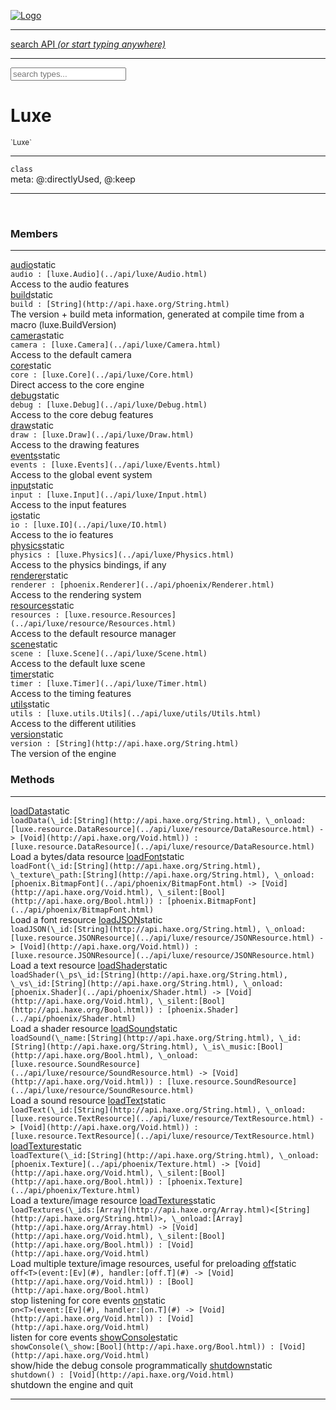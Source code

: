 
[![Logo](../images/logo.png)](../api/index.html)

<hr/>
<a href="#" id="search_bar" onclick="return;"><div> search API <em>(or start typing anywhere)</em> </div></a>
<hr/>

<script src="../js/omnibar.js"> </script>
<link rel="stylesheet" type="text/css" href="../css/omnibar.css" media="all">

<div id="omnibar"> <a href="#" onclick="return" id="omnibar_close"></a> <input id="omnibar_text" type="text" placeholder="search types..."></input></div>
<script  id="typelist" data-relpath="../" data-types="Luxe,luxe.AppConfig,luxe.Audio,luxe.Camera,luxe.Color,luxe.ColorHSL,luxe.ColorHSV,luxe.Component,luxe.Core,luxe.Cursor,luxe.Debug,luxe.DebugError,luxe.Draw,luxe.EmitHandler,luxe.Emitter,luxe.Entity,luxe.Events,luxe.Game,luxe.GamepadEvent,luxe.GamepadEventType,luxe.HandlerList,luxe.ID,luxe.IO,luxe.Input,luxe.InputEvent,luxe.InputType,luxe.InteractState,luxe.Key,luxe.KeyEvent,luxe.Log,luxe.Matrix,luxe.ModState,luxe.MouseButton,luxe.MouseEvent,luxe.NineSlice,luxe.Objects,luxe.Physics,luxe.PhysicsEngine,luxe.ProjectionType,luxe.Quaternion,luxe.Rectangle,luxe.Scan,luxe.Scene,luxe.Screen,luxe.SizeMode,luxe.Sound,luxe.Sprite,luxe.Tag,luxe.Text,luxe.TextAlign,luxe.TextEvent,luxe.TextEventType,luxe.Timer,luxe.TouchEvent,luxe.Transform,luxe.Vec,luxe.Vector,luxe.Visual,luxe.WindowEvent,luxe.WindowEventData,luxe.WindowEventType,luxe._Emitter.EmitNode,luxe._Events.EventConnection,luxe._Events.EventObject,luxe._Input.MouseButton_Impl_,luxe._Log.LogError,luxe._NineSlice.Slice,luxe.components.Components,luxe.debug.BatcherDebugView,luxe.debug.DebugInspectorOptions,luxe.debug.DebugView,luxe.debug.Inspector,luxe.debug.ProfilerDebugView,luxe.debug.RenderStats,luxe.debug.StatsDebugView,luxe.debug.TraceDebugView,luxe.debug._ProfilerDebugView.ProfilerBar,luxe.debug._ProfilerDebugView.ProfilerValue,luxe.macros.BuildVersion,luxe.options.BatcherOptions,luxe.options.BitmapFontOptions,luxe.options.CameraOptions,luxe.options.CircleGeometryOptions,luxe.options.ColorOptions,luxe.options.ComponentOptions,luxe.options.DrawArcOptions,luxe.options.DrawBoxOptions,luxe.options.DrawCircleOptions,luxe.options.DrawLineOptions,luxe.options.DrawNgonOptions,luxe.options.DrawPlaneOptions,luxe.options.DrawRectangleOptions,luxe.options.DrawRingOptions,luxe.options.DrawTextureOptions,luxe.options.EntityOptions,luxe.options.GeometryOptions,luxe.options.LineGeometryOptions,luxe.options.LuxeCameraOptions,luxe.options.NineSliceOptions,luxe.options.PlaneGeometryOptions,luxe.options.QuadGeometryOptions,luxe.options.RectangleGeometryOptions,luxe.options.RenderProperties,luxe.options.SpriteOptions,luxe.options.TextOptions,luxe.options.TransformProperties,luxe.options.VisualOptions,luxe.options._DrawOptions.DrawOptions,luxe.options._FontOptions.FontOptions,luxe.resource.DataResource,luxe.resource.JSONResource,luxe.resource.Resource,luxe.resource.ResourceStats,luxe.resource.ResourceType,luxe.resource.Resources,luxe.resource.SoundResource,luxe.resource.TextResource,luxe.resource._Resource.ResourceType_Impl_,luxe.structural.BalancedBST,luxe.structural.BalancedBSTNode,luxe.structural.BalancedBSTTraverseMethod,luxe.structural.OrderedMap,luxe.structural.OrderedMapIterator,luxe.structural._BalancedBST.NodeColor,luxe.tween.Actuate,luxe.tween.BezierPath,luxe.tween.ComponentPath,luxe.tween.IComponentPath,luxe.tween.LinearPath,luxe.tween.MotionPath,luxe.tween.ObjectHash,luxe.tween.RotationPath,luxe.tween._Actuate.TweenTimer,luxe.tween.actuators.GenericActuator,luxe.tween.actuators.IGenericActuator,luxe.tween.actuators.MethodActuator,luxe.tween.actuators.MotionPathActuator,luxe.tween.actuators.PropertyDetails,luxe.tween.actuators.PropertyPathDetails,luxe.tween.actuators.SimpleActuator,luxe.tween.easing.IEasing,luxe.tween.easing.Quad,luxe.tween.easing.QuadEaseIn,luxe.tween.easing.QuadEaseInOut,luxe.tween.easing.QuadEaseOut,luxe.utils.GeometryUtils,luxe.utils.Maths,luxe.utils.Random,luxe.utils.Utils,luxe.utils.unifill.CodePoint,luxe.utils.unifill.CodePointIter,luxe.utils.unifill.Exception,luxe.utils.unifill.InternalEncoding,luxe.utils.unifill.InternalEncodingIter,luxe.utils.unifill.Unicode,luxe.utils.unifill.Unifill,luxe.utils.unifill.Utf,luxe.utils.unifill.Utf8,luxe.utils.unifill._CodePoint.CodePoint_Impl_,luxe.utils.unifill._InternalEncoding.UtfX,luxe.utils.unifill._Utf8.StringU8,luxe.utils.unifill._Utf8.StringU8_Impl_,luxe.utils.unifill._Utf8.Utf8Impl,phoenix.BatchGroup,phoenix.BatchState,phoenix.Batcher,phoenix.BatcherKey,phoenix.BitmapFont,phoenix.BlendEquation,phoenix.BlendMode,phoenix.Camera,phoenix.Character,phoenix.Circle,phoenix.ClampType,phoenix.Color,phoenix.ColorHSL,phoenix.ColorHSV,phoenix.ComponentOrder,phoenix.FOVType,phoenix.FilterType,phoenix.FontInfo,phoenix.Matrix,phoenix.MatrixTransform,phoenix.PrimitiveType,phoenix.ProjectionType,phoenix.Quaternion,phoenix.Ray,phoenix.Rectangle,phoenix.RenderPath,phoenix.RenderState,phoenix.RenderTexture,phoenix.Renderer,phoenix.RendererStats,phoenix.Shader,phoenix.Spatial,phoenix.TextAlign,phoenix.Texture,phoenix.Transform,phoenix.Uniform,phoenix.UniformType,phoenix.Vec,phoenix.Vector,phoenix._Batcher.BlendEquation_Impl_,phoenix._Batcher.BlendMode_Impl_,phoenix._Batcher.PrimitiveType_Impl_,phoenix._BitmapFont.Parser,phoenix._BitmapFont.TextAlign_Impl_,phoenix._Renderer.DefaultShader,phoenix._Renderer.DefaultShaders,phoenix._Shader.Location,phoenix._Shader.UniformType_Impl_,phoenix._Vector.ComponentOrder_Impl_,phoenix._Vector.Vec_Impl_,phoenix.geometry.ArcGeometry,phoenix.geometry.CircleGeometry,phoenix.geometry.CompositeGeometry,phoenix.geometry.EvTextGeometry,phoenix.geometry.Geometry,phoenix.geometry.GeometryKey,phoenix.geometry.GeometryState,phoenix.geometry.LineGeometry,phoenix.geometry.PackedQuad,phoenix.geometry.PackedQuadOptions,phoenix.geometry.PlaneGeometry,phoenix.geometry.QuadGeometry,phoenix.geometry.QuadPackGeometry,phoenix.geometry.RectangleGeometry,phoenix.geometry.RingGeometry,phoenix.geometry.TextGeometry,phoenix.geometry.TextGeometryOptions,phoenix.geometry.TextureCoord,phoenix.geometry.TextureCoordSet,phoenix.geometry.Vertex,phoenix.geometry._TextGeometry.EvTextGeometry_Impl_,phoenix.utils.Rendering"></script>


<h1>Luxe</h1>
<small>`Luxe`</small>



<hr/>

`class`<br/><span class="meta">
meta: @:directlyUsed, @:keep</span>

<hr/>


&nbsp;
&nbsp;




<h3>Members</h3> <hr/><span class="member apipage">
                <a name="audio"><a class="lift" href="#audio">audio</a></a><span class="inline-block static">static</span><div class="clear"></div>
                <code class="signature apipage">audio : [luxe.Audio](../api/luxe/Audio.html)</code><br/></span>
            <span class="small_desc_flat">Access to the audio features</span><br/><span class="member apipage">
                <a name="build"><a class="lift" href="#build">build</a></a><span class="inline-block static">static</span><div class="clear"></div>
                <code class="signature apipage">build : [String](http://api.haxe.org/String.html)</code><br/></span>
            <span class="small_desc_flat">The version + build meta information, generated at compile time from a macro (luxe.BuildVersion)</span><br/><span class="member apipage">
                <a name="camera"><a class="lift" href="#camera">camera</a></a><span class="inline-block static">static</span><div class="clear"></div>
                <code class="signature apipage">camera : [luxe.Camera](../api/luxe/Camera.html)</code><br/></span>
            <span class="small_desc_flat">Access to the default camera</span><br/><span class="member apipage">
                <a name="core"><a class="lift" href="#core">core</a></a><span class="inline-block static">static</span><div class="clear"></div>
                <code class="signature apipage">core : [luxe.Core](../api/luxe/Core.html)</code><br/></span>
            <span class="small_desc_flat">Direct access to the core engine</span><br/><span class="member apipage">
                <a name="debug"><a class="lift" href="#debug">debug</a></a><span class="inline-block static">static</span><div class="clear"></div>
                <code class="signature apipage">debug : [luxe.Debug](../api/luxe/Debug.html)</code><br/></span>
            <span class="small_desc_flat">Access to the core debug features</span><br/><span class="member apipage">
                <a name="draw"><a class="lift" href="#draw">draw</a></a><span class="inline-block static">static</span><div class="clear"></div>
                <code class="signature apipage">draw : [luxe.Draw](../api/luxe/Draw.html)</code><br/></span>
            <span class="small_desc_flat">Access to the drawing features</span><br/><span class="member apipage">
                <a name="events"><a class="lift" href="#events">events</a></a><span class="inline-block static">static</span><div class="clear"></div>
                <code class="signature apipage">events : [luxe.Events](../api/luxe/Events.html)</code><br/></span>
            <span class="small_desc_flat">Access to the global event system</span><br/><span class="member apipage">
                <a name="input"><a class="lift" href="#input">input</a></a><span class="inline-block static">static</span><div class="clear"></div>
                <code class="signature apipage">input : [luxe.Input](../api/luxe/Input.html)</code><br/></span>
            <span class="small_desc_flat">Access to the input features</span><br/><span class="member apipage">
                <a name="io"><a class="lift" href="#io">io</a></a><span class="inline-block static">static</span><div class="clear"></div>
                <code class="signature apipage">io : [luxe.IO](../api/luxe/IO.html)</code><br/></span>
            <span class="small_desc_flat">Access to the io features</span><br/><span class="member apipage">
                <a name="physics"><a class="lift" href="#physics">physics</a></a><span class="inline-block static">static</span><div class="clear"></div>
                <code class="signature apipage">physics : [luxe.Physics](../api/luxe/Physics.html)</code><br/></span>
            <span class="small_desc_flat">Access to the physics bindings, if any</span><br/><span class="member apipage">
                <a name="renderer"><a class="lift" href="#renderer">renderer</a></a><span class="inline-block static">static</span><div class="clear"></div>
                <code class="signature apipage">renderer : [phoenix.Renderer](../api/phoenix/Renderer.html)</code><br/></span>
            <span class="small_desc_flat">Access to the rendering system</span><br/><span class="member apipage">
                <a name="resources"><a class="lift" href="#resources">resources</a></a><span class="inline-block static">static</span><div class="clear"></div>
                <code class="signature apipage">resources : [luxe.resource.Resources](../api/luxe/resource/Resources.html)</code><br/></span>
            <span class="small_desc_flat">Access to the default resource manager</span><br/><span class="member apipage">
                <a name="scene"><a class="lift" href="#scene">scene</a></a><span class="inline-block static">static</span><div class="clear"></div>
                <code class="signature apipage">scene : [luxe.Scene](../api/luxe/Scene.html)</code><br/></span>
            <span class="small_desc_flat">Access to the default luxe scene</span><br/><span class="member apipage">
                <a name="timer"><a class="lift" href="#timer">timer</a></a><span class="inline-block static">static</span><div class="clear"></div>
                <code class="signature apipage">timer : [luxe.Timer](../api/luxe/Timer.html)</code><br/></span>
            <span class="small_desc_flat">Access to the timing features</span><br/><span class="member apipage">
                <a name="utils"><a class="lift" href="#utils">utils</a></a><span class="inline-block static">static</span><div class="clear"></div>
                <code class="signature apipage">utils : [luxe.utils.Utils](../api/luxe/utils/Utils.html)</code><br/></span>
            <span class="small_desc_flat">Access to the different utilities</span><br/><span class="member apipage">
                <a name="version"><a class="lift" href="#version">version</a></a><span class="inline-block static">static</span><div class="clear"></div>
                <code class="signature apipage">version : [String](http://api.haxe.org/String.html)</code><br/></span>
            <span class="small_desc_flat">The version of the engine</span><br/>


<h3>Methods</h3> <hr/><span class="method apipage">
            <a name="loadData"><a class="lift" href="#loadData">loadData</a></a><span class="inline-block static">static</span><div class="clear"></div>
            <code class="signature apipage">loadData(\_id:[String](http://api.haxe.org/String.html)<span></span>, \_onload:[luxe.resource.DataResource](../api/luxe/resource/DataResource.html)&nbsp;-&gt; [Void](http://api.haxe.org/Void.html)<span></span>) : [luxe.resource.DataResource](../api/luxe/resource/DataResource.html)</code><br/><span class="small_desc_flat">Load a bytes/data resource</span>


</span>
<span class="method apipage">
            <a name="loadFont"><a class="lift" href="#loadFont">loadFont</a></a><span class="inline-block static">static</span><div class="clear"></div>
            <code class="signature apipage">loadFont(\_id:[String](http://api.haxe.org/String.html)<span></span>, \_texture\_path:[String](http://api.haxe.org/String.html)<span></span>, \_onload:[phoenix.BitmapFont](../api/phoenix/BitmapFont.html)&nbsp;-&gt; [Void](http://api.haxe.org/Void.html)<span></span>, \_silent:[Bool](http://api.haxe.org/Bool.html)<span></span>) : [phoenix.BitmapFont](../api/phoenix/BitmapFont.html)</code><br/><span class="small_desc_flat">Load a font resource</span>


</span>
<span class="method apipage">
            <a name="loadJSON"><a class="lift" href="#loadJSON">loadJSON</a></a><span class="inline-block static">static</span><div class="clear"></div>
            <code class="signature apipage">loadJSON(\_id:[String](http://api.haxe.org/String.html)<span></span>, \_onload:[luxe.resource.JSONResource](../api/luxe/resource/JSONResource.html)&nbsp;-&gt; [Void](http://api.haxe.org/Void.html)<span></span>) : [luxe.resource.JSONResource](../api/luxe/resource/JSONResource.html)</code><br/><span class="small_desc_flat">Load a text resource</span>


</span>
<span class="method apipage">
            <a name="loadShader"><a class="lift" href="#loadShader">loadShader</a></a><span class="inline-block static">static</span><div class="clear"></div>
            <code class="signature apipage">loadShader(\_ps\_id:[String](http://api.haxe.org/String.html)<span></span>, \_vs\_id:[String](http://api.haxe.org/String.html)<span></span>, \_onload:[phoenix.Shader](../api/phoenix/Shader.html)&nbsp;-&gt; [Void](http://api.haxe.org/Void.html)<span></span>, \_silent:[Bool](http://api.haxe.org/Bool.html)<span></span>) : [phoenix.Shader](../api/phoenix/Shader.html)</code><br/><span class="small_desc_flat">Load a shader resource</span>


</span>
<span class="method apipage">
            <a name="loadSound"><a class="lift" href="#loadSound">loadSound</a></a><span class="inline-block static">static</span><div class="clear"></div>
            <code class="signature apipage">loadSound(\_name:[String](http://api.haxe.org/String.html)<span></span>, \_id:[String](http://api.haxe.org/String.html)<span></span>, \_is\_music:[Bool](http://api.haxe.org/Bool.html)<span></span>, \_onload:[luxe.resource.SoundResource](../api/luxe/resource/SoundResource.html)&nbsp;-&gt; [Void](http://api.haxe.org/Void.html)<span></span>) : [luxe.resource.SoundResource](../api/luxe/resource/SoundResource.html)</code><br/><span class="small_desc_flat">Load a sound resource</span>


</span>
<span class="method apipage">
            <a name="loadText"><a class="lift" href="#loadText">loadText</a></a><span class="inline-block static">static</span><div class="clear"></div>
            <code class="signature apipage">loadText(\_id:[String](http://api.haxe.org/String.html)<span></span>, \_onload:[luxe.resource.TextResource](../api/luxe/resource/TextResource.html)&nbsp;-&gt; [Void](http://api.haxe.org/Void.html)<span></span>) : [luxe.resource.TextResource](../api/luxe/resource/TextResource.html)</code><br/><span class="small_desc_flat"></span>


</span>
<span class="method apipage">
            <a name="loadTexture"><a class="lift" href="#loadTexture">loadTexture</a></a><span class="inline-block static">static</span><div class="clear"></div>
            <code class="signature apipage">loadTexture(\_id:[String](http://api.haxe.org/String.html)<span></span>, \_onload:[phoenix.Texture](../api/phoenix/Texture.html)&nbsp;-&gt; [Void](http://api.haxe.org/Void.html)<span></span>, \_silent:[Bool](http://api.haxe.org/Bool.html)<span></span>) : [phoenix.Texture](../api/phoenix/Texture.html)</code><br/><span class="small_desc_flat">Load a texture/image resource</span>


</span>
<span class="method apipage">
            <a name="loadTextures"><a class="lift" href="#loadTextures">loadTextures</a></a><span class="inline-block static">static</span><div class="clear"></div>
            <code class="signature apipage">loadTextures(\_ids:[Array](http://api.haxe.org/Array.html)&lt;[String](http://api.haxe.org/String.html)&gt;<span></span>, \_onload:[Array](http://api.haxe.org/Array.html)&nbsp;-&gt; [Void](http://api.haxe.org/Void.html)<span></span>, \_silent:[Bool](http://api.haxe.org/Bool.html)<span></span>) : [Void](http://api.haxe.org/Void.html)</code><br/><span class="small_desc_flat">Load multiple texture/image resources, useful for preloading</span>


</span>
<span class="method apipage">
            <a name="off"><a class="lift" href="#off">off</a></a><span class="inline-block static">static</span><div class="clear"></div>
            <code class="signature apipage">off&lt;T&gt;(event:[Ev](#)<span></span>, handler:[off.T](#)&nbsp;-&gt; [Void](http://api.haxe.org/Void.html)<span></span>) : [Bool](http://api.haxe.org/Bool.html)</code><br/><span class="small_desc_flat">stop listening for core events</span>


</span>
<span class="method apipage">
            <a name="on"><a class="lift" href="#on">on</a></a><span class="inline-block static">static</span><div class="clear"></div>
            <code class="signature apipage">on&lt;T&gt;(event:[Ev](#)<span></span>, handler:[on.T](#)&nbsp;-&gt; [Void](http://api.haxe.org/Void.html)<span></span>) : [Void](http://api.haxe.org/Void.html)</code><br/><span class="small_desc_flat">listen for core events</span>


</span>
<span class="method apipage">
            <a name="showConsole"><a class="lift" href="#showConsole">showConsole</a></a><span class="inline-block static">static</span><div class="clear"></div>
            <code class="signature apipage">showConsole(\_show:[Bool](http://api.haxe.org/Bool.html)<span></span>) : [Void](http://api.haxe.org/Void.html)</code><br/><span class="small_desc_flat">show/hide the debug console programmatically</span>


</span>
<span class="method apipage">
            <a name="shutdown"><a class="lift" href="#shutdown">shutdown</a></a><span class="inline-block static">static</span><div class="clear"></div>
            <code class="signature apipage">shutdown() : [Void](http://api.haxe.org/Void.html)</code><br/><span class="small_desc_flat">shutdown the engine and quit</span>


</span>



<hr/>

&nbsp;
&nbsp;
&nbsp;
&nbsp;